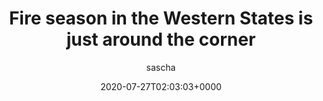 ---
title: Fire season in the Western States is just around the corner
date: '2020-07-27T02:03:03+0000'
description: Dry grass, wind, and high voltage are a dangerous combination, as many people and utilities are painfully aware. 
featuredImage: '/assets/images/post/ekg-data/ekg.png'
tags: ["ai", "predictivegrid", "timeseries", "dataset"]
author: sascha
---